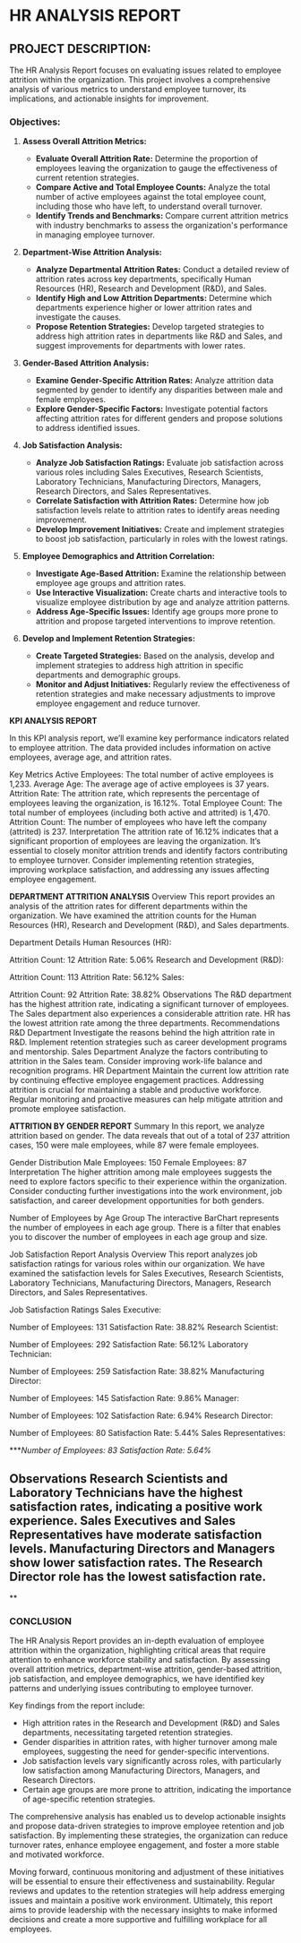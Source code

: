 
# HR ANALYSIS REPORT 

## PROJECT DESCRIPTION:

The HR Analysis Report focuses on evaluating issues related to employee attrition within the organization. This project involves a comprehensive analysis of various metrics to understand employee turnover, its implications, and actionable insights for improvement.

### Objectives:

1. **Assess Overall Attrition Metrics:**
   - **Evaluate Overall Attrition Rate:** Determine the proportion of employees leaving the organization to gauge the effectiveness of current retention strategies.
   - **Compare Active and Total Employee Counts:** Analyze the total number of active employees against the total employee count, including those who have left, to understand overall turnover.
   - **Identify Trends and Benchmarks:** Compare current attrition metrics with industry benchmarks to assess the organization's performance in managing employee turnover.

2. **Department-Wise Attrition Analysis:**
   - **Analyze Departmental Attrition Rates:** Conduct a detailed review of attrition rates across key departments, specifically Human Resources (HR), Research and Development (R&D), and Sales.
   - **Identify High and Low Attrition Departments:** Determine which departments experience higher or lower attrition rates and investigate the causes.
   - **Propose Retention Strategies:** Develop targeted strategies to address high attrition rates in departments like R&D and Sales, and suggest improvements for departments with lower rates.

3. **Gender-Based Attrition Analysis:**
   - **Examine Gender-Specific Attrition Rates:** Analyze attrition data segmented by gender to identify any disparities between male and female employees.
   - **Explore Gender-Specific Factors:** Investigate potential factors affecting attrition rates for different genders and propose solutions to address identified issues.

4. **Job Satisfaction Analysis:**
   - **Analyze Job Satisfaction Ratings:** Evaluate job satisfaction across various roles including Sales Executives, Research Scientists, Laboratory Technicians, Manufacturing Directors, Managers, Research Directors, and Sales Representatives.
   - **Correlate Satisfaction with Attrition Rates:** Determine how job satisfaction levels relate to attrition rates to identify areas needing improvement.
   - **Develop Improvement Initiatives:** Create and implement strategies to boost job satisfaction, particularly in roles with the lowest ratings.

5. **Employee Demographics and Attrition Correlation:**
   - **Investigate Age-Based Attrition:** Examine the relationship between employee age groups and attrition rates.
   - **Use Interactive Visualization:** Create charts and interactive tools to visualize employee distribution by age and analyze attrition patterns.
   - **Address Age-Specific Issues:** Identify age groups more prone to attrition and propose targeted interventions to improve retention.

6. **Develop and Implement Retention Strategies:**
   - **Create Targeted Strategies:** Based on the analysis, develop and implement strategies to address high attrition in specific departments and demographic groups.
   - **Monitor and Adjust Initiatives:** Regularly review the effectiveness of retention strategies and make necessary adjustments to improve employee engagement and reduce turnover.

**KPI ANALYSIS REPORT**

In this KPI analysis report, we’ll examine key performance indicators related to employee attrition. The data provided includes information on active employees, average age, and attrition rates.

Key Metrics
Active Employees: The total number of active employees is 1,233.
Average Age: The average age of active employees is 37 years.
Attrition Rate: The attrition rate, which represents the percentage of employees leaving the organization, is 16.12%.
Total Employee Count: The total number of employees (including both active and attrited) is 1,470.
Attrition Count: The number of employees who have left the company (attrited) is 237.
Interpretation
The attrition rate of 16.12% indicates that a significant proportion of employees are leaving the organization. It’s essential to closely monitor attrition trends and identify factors contributing to employee turnover. Consider implementing retention strategies, improving workplace satisfaction, and addressing any issues affecting employee engagement.

**DEPARTMENT ATTRITION ANALYSIS**
Overview
This report provides an analysis of the attrition rates for different departments within the organization. We have examined the attrition counts for the Human Resources (HR), Research and Development (R&D), and Sales departments.

Department Details
Human Resources (HR):

Attrition Count: 12
Attrition Rate: 5.06%
Research and Development (R&D):

Attrition Count: 113
Attrition Rate: 56.12%
Sales:

Attrition Count: 92
Attrition Rate: 38.82%
Observations
The R&D department has the highest attrition rate, indicating a significant turnover of employees.
The Sales department also experiences a considerable attrition rate.
HR has the lowest attrition rate among the three departments.
Recommendations
R&D Department
Investigate the reasons behind the high attrition rate in R&D.
Implement retention strategies such as career development programs and mentorship.
Sales Department
Analyze the factors contributing to attrition in the Sales team.
Consider improving work-life balance and recognition programs.
HR Department
Maintain the current low attrition rate by continuing effective employee engagement practices.
Addressing attrition is crucial for maintaining a stable and productive workforce. Regular monitoring and proactive measures can help mitigate attrition and promote employee satisfaction.

**ATTRITION BY GENDER REPORT**
Summary
In this report, we analyze attrition based on gender. The data reveals that out of a total of 237 attrition cases, 150 were male employees, while 87 were female employees.

Gender Distribution
Male Employees: 150
Female Employees: 87
Interpretation
The higher attrition among male employees suggests the need to explore factors specific to their experience within the organization. Consider conducting further investigations into the work environment, job satisfaction, and career development opportunities for both genders.

Number of Employees by Age Group
The interactive BarChart represents the number of employees in each age group. There is a filter that enables you to discover the number of employees in each age group and size.

Job Satisfaction Report Analysis
Overview
This report analyzes job satisfaction ratings for various roles within our organization. We have examined the satisfaction levels for Sales Executives, Research Scientists, Laboratory Technicians, Manufacturing Directors, Managers, Research Directors, and Sales Representatives.

Job Satisfaction Ratings
Sales Executive:

Number of Employees: 131
Satisfaction Rate: 38.82%
Research Scientist:

Number of Employees: 292
Satisfaction Rate: 56.12%
Laboratory Technician:

Number of Employees: 259
Satisfaction Rate: 38.82%
Manufacturing Director:

Number of Employees: 145
Satisfaction Rate: 9.86%
Manager:

Number of Employees: 102
Satisfaction Rate: 6.94%
Research Director:

Number of Employees: 80
Satisfaction Rate: 5.44%
Sales Representatives:

****Number of Employees: 83
Satisfaction Rate: 5.64%*

**Observations**
Research Scientists and Laboratory Technicians have the highest satisfaction rates, indicating a positive work experience.
Sales Executives and Sales Representatives have moderate satisfaction levels.
Manufacturing Directors and Managers show lower satisfaction rates.
The Research Director role has the lowest satisfaction rate.
---
**
### CONCLUSION

The HR Analysis Report provides an in-depth evaluation of employee attrition within the organization, highlighting critical areas that require attention to enhance workforce stability and satisfaction. By assessing overall attrition metrics, department-wise attrition, gender-based attrition, job satisfaction, and employee demographics, we have identified key patterns and underlying issues contributing to employee turnover.

Key findings from the report include:
- High attrition rates in the Research and Development (R&D) and Sales departments, necessitating targeted retention strategies.
- Gender disparities in attrition rates, with higher turnover among male employees, suggesting the need for gender-specific interventions.
- Job satisfaction levels vary significantly across roles, with particularly low satisfaction among Manufacturing Directors, Managers, and Research Directors.
- Certain age groups are more prone to attrition, indicating the importance of age-specific retention strategies.

The comprehensive analysis has enabled us to develop actionable insights and propose data-driven strategies to improve employee retention and job satisfaction. By implementing these strategies, the organization can reduce turnover rates, enhance employee engagement, and foster a more stable and motivated workforce.

Moving forward, continuous monitoring and adjustment of these initiatives will be essential to ensure their effectiveness and sustainability. Regular reviews and updates to the retention strategies will help address emerging issues and maintain a positive work environment. Ultimately, this report aims to provide leadership with the necessary insights to make informed decisions and create a more supportive and fulfilling workplace for all employees.
```


